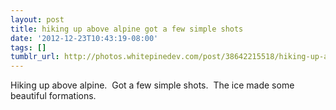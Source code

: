 ```yaml
---
layout: post
title: hiking up above alpine got a few simple shots
date: '2012-12-23T10:43:19-08:00'
tags: []
tumblr_url: http://photos.whitepinedev.com/post/38642215518/hiking-up-above-alpine-got-a-few-simple-shots
---
```

Hiking up above alpine.  Got a few simple shots.  The ice made some beautiful formations.
